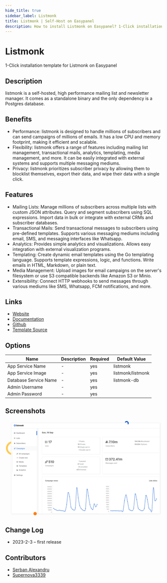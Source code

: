 ```yaml
---
hide_title: true
sidebar_label: Listmonk
title: Listmonk | Self-Host on Easypanel
description: How to install Listmonk on Easypanel? 1-Click installation template for Listmonk on Easypanel
---
```


<!-- generated -->

# Listmonk

1-Click installation template for Listmonk on Easypanel

## Description

listmonk is a self-hosted, high performance mailing list and newsletter manager. It comes as a standalone binary and the only dependency is a Postgres database.

## Benefits

- Performance: listmonk is designed to handle millions of subscribers and can send campaigns of millions of emails. It has a low CPU and memory footprint, making it efficient and scalable.
- Flexibility: listmonk offers a range of features including mailing list management, transactional mails, analytics, templating, media management, and more. It can be easily integrated with external systems and supports multiple messaging mediums.
- Privacy: listmonk prioritizes subscriber privacy by allowing them to blocklist themselves, export their data, and wipe their data with a single click.

## Features

- Mailing Lists: Manage millions of subscribers across multiple lists with custom JSON attributes. Query and segment subscribers using SQL expressions. Import data in bulk or integrate with external CRMs and subscriber databases.
- Transactional Mails: Send transactional messages to subscribers using pre-defined templates. Supports various messaging mediums including email, SMS, and messaging interfaces like Whatsapp.
- Analytics: Provides simple analytics and visualizations. Allows easy integration with external visualization programs.
- Templating: Create dynamic email templates using the Go templating language. Supports template expressions, logic, and functions. Write emails in HTML, Markdown, or plain text.
- Media Management: Upload images for email campaigns on the server's filesystem or use S3 compatible backends like Amazon S3 or Minio.
- Extensibility: Connect HTTP webhooks to send messages through various mediums like SMS, Whatsapp, FCM notifications, and more.

## Links

- [Website](https://listmonk.app/)
- [Documentation](https://listmonk.app/docs/)
- [Github](https://github.com/knadh/listmonk)
- [Template Source](https://github.com/easypanel-io/templates/tree/main/templates/listmonk)

## Options

Name | Description | Required | Default Value
-|-|-|-
App Service Name | - | yes | listmonk
App Service Image | - | yes | listmonk/listmonk
Database Service Name | - | yes | listmonk-db
Admin Username | - | yes | 
Admin Password | - | yes | 

## Screenshots

![Listmonk Screenshot](./assets/screenshot.png)

## Change Log

- 2023-2-3 – first release

## Contributors

- [Serban Alexandru](https://github.com/serban-alexandru)
- [Supernova3339](https://github.com/supernova3339)

